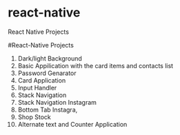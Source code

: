# react-native
React Native Projects


#React-Native Projects 

1. Dark/light Background
2. Basic Appilication with the card items and contacts list
3. Password Genarator 
4. Card Application
5. Input Handler
6. Stack Navigation
7. Stack Navigation Instagram
8. Bottom Tab Instagra,
9. Shop Stock
10. Alternate text and Counter Application
